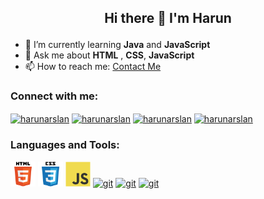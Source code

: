 ## <p align="center">Hi there 👋 I'm Harun</p>

- 🌱 I’m currently learning **Java** and **JavaScript**
- 💬 Ask me about **HTML** , **CSS**, **JavaScript**
- 📫 How to reach me: [Contact Me](mailto:harunarslan1991@gmail.com)


### Connect with me:

<a href="https://github.com/harunbo" target="blank"><img align="center" src="https://cdns.iconmonstr.com/wp-content/releases/preview/2012/240/iconmonstr-github-1.png" alt="harunarslan" height="30" width="30" /></a>
<a href="https://www.linkedin.com/in/harun-arslan-844430240/" target="blank"><img align="center" src="https://raw.githubusercontent.com/rahuldkjain/github-profile-readme-generator/master/src/images/icons/Social/linked-in-alt.svg" alt="harunarslan" height="30" width="40" /></a>
<a href="https://stackoverflow.com/users/19234617/harun-arslan" target="blank"><img align="center" src="https://raw.githubusercontent.com/rahuldkjain/github-profile-readme-generator/master/src/images/icons/Social/stack-overflow.svg" alt="harunarslan" height="30" width="40" /></a>
<a href="https://www.instagram.com/hrnrsln/?hl=tr" target="blank"><img align="center" src="https://raw.githubusercontent.com/rahuldkjain/github-profile-readme-generator/master/src/images/icons/Social/instagram.svg" alt="harunarslan" height="30" width="40" /></a>


<h3 align="left">Languages and Tools:</h3>
<p align="left"> 
  <a href="https://www.w3schools.com/html/" target="_blank"> <img src="https://raw.githubusercontent.com/devicons/devicon/master/icons/html5/html5-original-wordmark.svg" alt="html5" width="40" height="40"></a> 
    <a href="https://www.w3schools.com/css/" target="_blank"> <img src="https://raw.githubusercontent.com/devicons/devicon/master/icons/css3/css3-original-wordmark.svg" alt="css3" width="40" height="40"></a> 
  <a href="https://www.javascript.com/" target="_blank"> <img src="https://raw.githubusercontent.com/devicons/devicon/master/icons/javascript/javascript-original.svg" alt="javascript" width="40" height="40"></a>
  <a href="" target="_blank"> <img src="https://img.icons8.com/color/344/java-coffee-cup-logo--v1.png" alt="git" width="40" height="40"></a>
  <a href="" target="_blank"> <img src="https://upload.wikimedia.org/wikipedia/commons/2/29/Postgresql_elephant.svg" alt="git" width="40" height="40"></a>
 <a href="https://git-scm.com/" target="_blank"> <img src="https://www.vectorlogo.zone/logos/git-scm/git-scm-icon.svg" alt="git" width="40" height="40"></a>
 </p>
